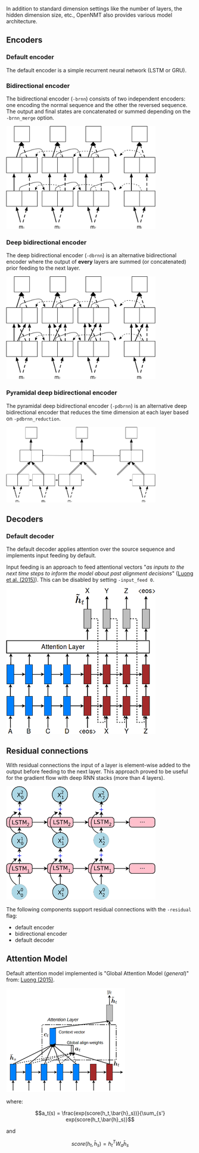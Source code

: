 In addition to standard dimension settings like the number of layers, the hidden dimension size, etc., OpenNMT also provides various model architecture.

## Encoders

### Default encoder

The default encoder is a simple recurrent neural network (LSTM or GRU).

### Bidirectional encoder

The bidirectional encoder (`-brnn`) consists of two independent encoders: one encoding the normal sequence and the other the reversed sequence. The output and final states are concatenated or summed depending on the `-brnn_merge` option.

![Bidirectional encoder](../img/brnn.png)

### Deep bidirectional encoder

The deep bidirectional encoder (`-dbrnn`) is an alternative bidirectional encoder where the output of **every** layers are summed (or concatenated) prior feeding to the next layer.

![Deep bidirectional encoder](../img/dbrnn.png)

### Pyramidal deep bidirectional encoder

The pyramidal deep bidirectional encoder (`-pdbrnn`) is an alternative deep bidirectional encoder that reduces the time dimension at each layer based on `-pdbrnn_reduction`.

![Pyramidal deep bidirectional encoder](../img/pdbrnn.png)

## Decoders

### Default decoder

The default decoder applies attention over the source sequence and implements input feeding by default.

Input feeding is an approach to feed attentional vectors "*as inputs to the next time steps to inform the model about past alignment decisions*" ([Luong et al. (2015)](https://arxiv.org/pdf/1508.04025.pdf)). This can be disabled by setting `-input_feed 0`.

![Decoder with input feeding](../img/input_feed.png)

## Residual connections

With residual connections the input of a layer is element-wise added to the output before feeding to the next layer. This approach proved to be useful for the gradient flow with deep RNN stacks (more than 4 layers).

![RNN with residual connections](../img/residual.png)

The following components support residual connections with the `-residual` flag:

* default encoder
* bidirectional encoder
* default decoder

## Attention Model

Default attention model implemented is "Global Attention Model (*general*)" from: [Luong (2015)](../references.md#Luong2015).

![Global attentional model](../img/global-attention-model.png)

where:

$$a_t(s) = \frac{exp(score(h_t,\bar{h}_s))}{\sum_{s'} exp(score(h_t,\bar{h}_s)}$$

and

$$score(h_t,\bar{h}_s)=h_t^TW_a\bar{h}_s$$
